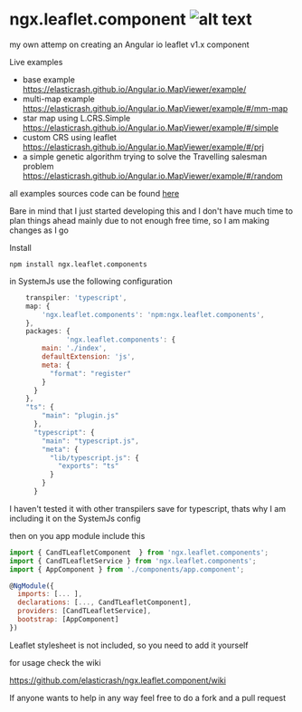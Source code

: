 # ngx.leaflet.component  ![alt text](https://circleci.com/gh/elasticrash/ngx.leaflet.component.png?circle-token=8ce7131b0ea08b0ce9299e456bd9291dd3cf1ba4 "Build Status") 

my own attemp on creating an Angular io leaflet v1.x component

Live examples
* base example https://elasticrash.github.io/Angular.io.MapViewer/example/
* multi-map example https://elasticrash.github.io/Angular.io.MapViewer/example/#/mm-map
* star map using L.CRS.Simple https://elasticrash.github.io/Angular.io.MapViewer/example/#/simple
* custom CRS using leaflet https://elasticrash.github.io/Angular.io.MapViewer/example/#/prj
* a simple genetic algorithm trying to solve the Travelling salesman problem https://elasticrash.github.io/Angular.io.MapViewer/example/#/random

all examples sources code can be found [here](https://github.com/elasticrash/Angular.io.MapViewer)

Bare in mind that I just started developing this and I don't have much time to plan things ahead
mainly due to not enough free time, so I am making changes as I go


Install
```terminal
npm install ngx.leaflet.components
```

in SystemJs use the following configuration

```javascript
    transpiler: 'typescript',
    map: {
        'ngx.leaflet.components': 'npm:ngx.leaflet.components',
    },
    packages: {
              'ngx.leaflet.components': {
        main: './index',
        defaultExtension: 'js',
        meta: {
          "format": "register"
        }
      }
    },
    "ts": {
        "main": "plugin.js"
      },
      "typescript": {
        "main": "typescript.js",
        "meta": {
          "lib/typescript.js": {
            "exports": "ts"
          }
        }
      }
```

I haven't tested it with other transpilers save for typescript, thats why I am including it on the SystemJs config

then on you app module include this

```javascript
import { CandTLeafletComponent  } from 'ngx.leaflet.components';
import { CandTLeafletService } from 'ngx.leaflet.components';
import { AppComponent } from './components/app.component';

@NgModule({
  imports: [... ],
  declarations: [..., CandTLeafletComponent],
  providers: [CandTLeafletService],
  bootstrap: [AppComponent]
})
```

Leaflet stylesheet is not included, so you need to add it yourself

for usage check the wiki

https://github.com/elasticrash/ngx.leaflet.component/wiki


If anyone wants to help in any way feel free to do a fork and a pull request
